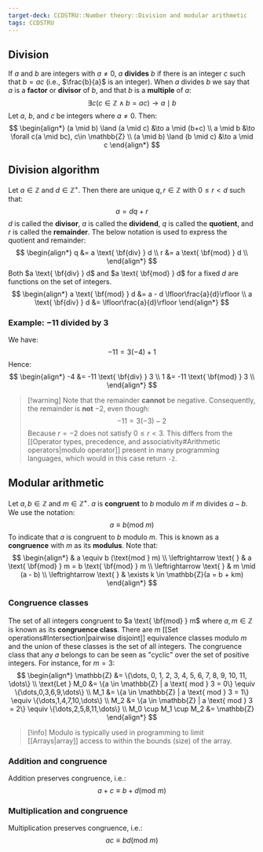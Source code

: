 ```yaml
---
target-deck: CCDSTRU::Number theory::Division and modular arithmetic
tags: CCDSTRU
---
```


## Division

If $a$ and $b$ are integers with $a \neq 0$, $a$ **divides** $b$ if there is an integer $c$ such that $b=ac$ (i.e., $\frac{b}{a}$ is an integer). When $a$ divides $b$ we say that $a$ is a **factor** or **divisor** of $b$, and that $b$ is a **multiple** of $a$:
$$
\exists c(c \in \mathbb{Z} \land b = ac) \to a \mid b
$$
Let $a$, $b$, and $c$ be integers where $a \neq 0$. Then:
$$
\begin{align*}
(a \mid b) \land (a \mid c) &\to a \mid (b+c) \\
a \mid b &\to \forall c(a \mid bc), c\in \mathbb{Z} \\
(a \mid b) \land (b \mid c) &\to a \mid c
\end{align*}
$$

## Division algorithm

Let $a \in \mathbb{Z}$ and $d \in \mathbb{Z}^+$. Then there are unique $q,r \in \mathbb{Z}$ with $0 \leq r < d$ such that:
$$
a = dq+r
$$
$d$ is called the **divisor**, $a$ is called the **dividend**, $q$ is called the **quotient**, and $r$ is called the **remainder**. The below notation is used to express the quotient and remainder:
$$
\begin{align*}
q &= a \text{ \bf{div} } d \\
r &= a \text{ \bf{mod} } d \\
\end{align*}
$$
Both $a \text{ \bf{div} } d$ and $a \text{ \bf{mod} } d$ for a fixed $d$ are functions on the set of integers. 
$$
\begin{align*}
a \text{ \bf{mod} } d &= a - d \lfloor\frac{a}{d}\rfloor \\
a \text{ \bf{div} } d &= \lfloor\frac{a}{d}\rfloor
\end{align*}
$$

### Example: $-11$ divided by $3$

We have:
$$
-11 = 3(-4) + 1
$$
Hence:
$$
\begin{align*}
-4 &= -11 \text{ \bf{div} } 3 \\
1 &= -11 \text{ \bf{mod} } 3 \\
\end{align*}
$$
>[!warning] Note that the remainder **cannot** be negative.
>Consequently, the remainder is **not** $-2$, even though:
>$$
>-11 = 3(-3)-2
>$$
> Because $r=-2$ does not satisfy $0 \leq r < 3$. This differs from the [[Operator types, precedence, and associativity#Arithmetic operators|modulo operator]] present in many programming languages, which would in this case return `-2`.

## Modular arithmetic

Let $a,b \in \mathbb{Z}$ and $m \in \mathbb{Z}^+$. $a$ is **congruent** to $b$ modulo $m$ if $m$ divides $a - b$. We use the notation:
$$
a \equiv b (\text{mod } m)
$$
To indicate that $a$ is congruent to $b$ modulo $m$. This is known as a **congruence** with $m$ as its **modulus**. Note that:
$$
\begin{align*}
& a \equiv b (\text{mod } m) \\
\leftrightarrow \text{ } & a \text{ \bf{mod} } m = b \text{ \bf{mod} } m \\
\leftrightarrow \text{ } & m \mid (a - b) \\
\leftrightarrow \text{ } & \exists k \in \mathbb{Z}(a = b + km)
\end{align*}
$$

### Congruence classes

The set of all integers congruent to $a \text{ \bf{mod} } m$ where $a,m \in \mathbb{Z}$ is known as its **congruence class**. There are $m$ [[Set operations#Intersection|pairwise disjoint]] equivalence classes modulo $m$ and the union of these classes is the set of all integers. The congruence class that any $a$ belongs to can be seen as "cyclic" over the set of positive integers. For instance, for $m=3$:
$$
\begin{align*}
\mathbb{Z} &= \{\dots, 0, 1, 2, 3, 4, 5, 6, 7, 8, 9, 10, 11, \dots\} \\
\text{Let } M_0 &= \{a \in \mathbb{Z} | a \text{ mod } 3 = 0\} \equiv \{\dots,0,3,6,9,\dots\} \\
M_1 &= \{a \in \mathbb{Z} | a \text{ mod } 3 = 1\} \equiv \{\dots,1,4,7,10,\dots\} \\
M_2 &= \{a \in \mathbb{Z} | a \text{ mod } 3 = 2\} \equiv \{\dots,2,5,8,11,\dots\} \\
M_0 \cup M_1 \cup M_2 &= \mathbb{Z}
\end{align*}
$$
>[!info] Modulo is typically used in programming to limit [[Arrays|array]] access to within the bounds (size) of the array.

### Addition and congruence

Addition preserves congruence, i.e.:
$$
a + c \equiv b + d(\text{mod } m)
$$

### Multiplication and congruence

Multiplication preserves congruence, i.e.:
$$
ac \equiv bd (\text{mod } m)
$$